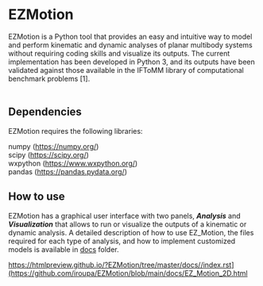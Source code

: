 # EZMotion

EZMotion is a Python tool that provides an easy and intuitive way to model and perform kinematic and dynamic analyses of planar multibody systems without requiring coding skills and visualize its outputs. The current implementation has been developed in Python 3, and its outputs have been validated against those available in the IFToMM library of computational benchmark problems [1].
<br>
<br>

## Dependencies

EZMotion requires the following libraries:

numpy (https://numpy.org/) <br>
scipy (https://scipy.org/) <br>
wxpython (https://www.wxpython.org/) <br>
pandas (https://pandas.pydata.org/)
<br>
## How to use

EZMotion has a graphical user interface with two panels, ***Analysis*** and ***Visualization*** that allows to run or visualize the outputs of a kinematic or dynamic analysis. A detailed description of how to use EZ_Motion, the files required for each type of analysis, and how to implement customized models is available in [docs]([EZMotion/tree/master/docs//index.rst](https://github.com/iroupa/EZMotion/blob/main/docs/EZ_Motion_2D.html)) folder.

https://htmlpreview.github.io/?EZMotion/tree/master/docs//index.rst](https://github.com/iroupa/EZMotion/blob/main/docs/EZ_Motion_2D.html
